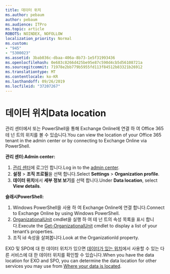 ```yaml
---
title: 데이터 위치
ms.author: pebaum
author: pebaum
ms.audience: ITPro
ms.topic: article
ROBOTS: NOINDEX, NOFOLLOW
localization_priority: Normal
ms.custom:
- "945"
- "5300023"
ms.assetid: 3bab036c-dbaa-406a-8b73-1e5f31993436
ms.openlocfilehash: 0e683c8266d425be95e87c590d4cb5d56108721a
ms.sourcegitcommit: 71978e2bb779b5955fd113f84512b83321b26912
ms.translationtype: MT
ms.contentlocale: ko-KR
ms.lasthandoff: 09/26/2019
ms.locfileid: "37207267"
---
```

# <a name="data-location"></a><span data-ttu-id="45255-102">데이터 위치</span><span class="sxs-lookup"><span data-stu-id="45255-102">Data location</span></span>

<span data-ttu-id="45255-103">관리 센터에서 또는 PowerShell을 통해 Exchange Online에 연결 하 여 Office 365 테 넌 트의 위치를 볼 수 있습니다.</span><span class="sxs-lookup"><span data-stu-id="45255-103">You can view the location of your Office 365 tenant in the admin center or by connecting to Exchange Online via PowerShell.</span></span>


<span data-ttu-id="45255-104">**관리 센터:**</span><span class="sxs-lookup"><span data-stu-id="45255-104">**Admin center:**</span></span>
1. <span data-ttu-id="45255-105">[관리 센터](https://admin.microsoft.com/Adminportal/Home)에 로그인 합니다.</span><span class="sxs-lookup"><span data-stu-id="45255-105">Log in to the [admin center](https://admin.microsoft.com/Adminportal/Home).</span></span>
2. <span data-ttu-id="45255-106">**설정** > **조직 프로필**을 선택 합니다.</span><span class="sxs-lookup"><span data-stu-id="45255-106">Select **Settings** > **Organization profile**.</span></span>
3. <span data-ttu-id="45255-107">**데이터 위치**에서 **세부 정보 보기**를 선택 합니다.</span><span class="sxs-lookup"><span data-stu-id="45255-107">Under **Data location**, select **View details**.</span></span>


<span data-ttu-id="45255-108">**슬래시**</span><span class="sxs-lookup"><span data-stu-id="45255-108">**PowerShell:**</span></span>
1. <span data-ttu-id="45255-109">Windows PowerShell을 사용 하 여 Exchange Online에 연결 합니다.</span><span class="sxs-lookup"><span data-stu-id="45255-109">Connect to Exchange Online by using Windows PowerShell.</span></span>
2. <span data-ttu-id="45255-110">[OrganizationalUnit](https://docs.microsoft.com/en-us/powershell/module/exchange/active-directory/get-organizationalunit) cmdlet을 실행 하 여 테 넌 트의 속성 목록을 표시 합니다.</span><span class="sxs-lookup"><span data-stu-id="45255-110">Execute the [Get-OrganizationalUnit](https://docs.microsoft.com/en-us/powershell/module/exchange/active-directory/get-organizationalunit) cmdlet to display a list of your tenant’s properties.</span></span> 
3. <span data-ttu-id="45255-111">조직 id 속성을 살펴봅니다.</span><span class="sxs-lookup"><span data-stu-id="45255-111">Look at the OrganizationId property.</span></span>

<span data-ttu-id="45255-112">EXO 및 SPO에 대 한 데이터 위치가 있으면 [데이터가 있는 위치](https://products.office.com/where-is-your-data-located)에서 사용할 수 있는 다른 서비스에 대 한 데이터 위치를 확인할 수 있습니다.</span><span class="sxs-lookup"><span data-stu-id="45255-112">When you have the data location for EXO and SPO, you can determine the data location for other services you may use from [Where your data is located](https://products.office.com/where-is-your-data-located).</span></span>